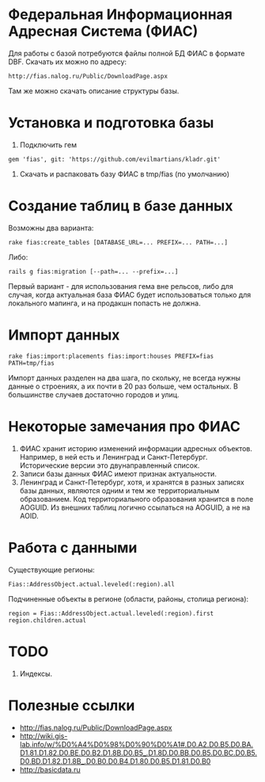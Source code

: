 # Федеральная Информационная Адресная Система (ФИАС)

Для работы с базой потребуются файлы полной БД ФИАС в формате DBF. Скачать их можно по адресу:

    http://fias.nalog.ru/Public/DownloadPage.aspx

Там же можно скачать описание структуры базы.

# Установка и подготовка базы

1. Подключить гем

```
gem 'fias', git: 'https://github.com/evilmartians/kladr.git'
```

1. Скачать и распаковать базу ФИАС в tmp/fias (по умолчанию)

# Создание таблиц в базе данных

Возможны два варианта:

```
rake fias:create_tables [DATABASE_URL=... PREFIX=... PATH=...]
```

Либо:

```
rails g fias:migration [--path=... --prefix=...]
```

Первый вариант - для использования гема вне рельсов, либо для случая, когда
актуальная база ФИАС будет использоваться только для локального мапинга, и
на продакшн попасть не должна.

# Импорт данных

```
rake fias:import:placements fias:import:houses PREFIX=fias PATH=tmp/fias
```

Импорт данных разделен на два шага, по скольку, не всегда нужны данные
о строениях, а их почти в 20 раз больше, чем остальных. В большинстве случаев
достаточно городов и улиц.

# Некоторые замечания про ФИАС

1. ФИАС хранит историю изменений информации адресных объектов. Например,
в ней есть и Ленинград и Санкт-Петербург. Исторические версии это
двунаправленный список.
1. Записи базы данных ФИАС имеют признак актуальности.
1. Ленинград и Санкт-Петербург, хотя, и хранятся в разных записях базы данных,
являются одним и тем же территориальным образованием. Код территориального
образования хранится в поле AOGUID. Из внешних таблиц логично ссылаться
на AOGUID, а не на AOID.

# Работа с данными

Существующие регионы:

```
Fias::AddressObject.actual.leveled(:region).all
```

Подчиненные объекты в регионе (области, районы, столица региона):

```
region = Fias::AddressObject.actual.leveled(:region).first
region.children.actual
```

# TODO

1. Индексы.

# Полезные ссылки

* http://fias.nalog.ru/Public/DownloadPage.aspx
* http://wiki.gis-lab.info/w/%D0%A4%D0%98%D0%90%D0%A1#.D0.A2.D0.B5.D0.BA.D1.81.D1.82.D0.BE.D0.B2.D1.8B.D0.B5_.D1.8D.D0.BB.D0.B5.D0.BC.D0.B5.D0.BD.D1.82.D1.8B_.D0.B0.D0.B4.D1.80.D0.B5.D1.81.D0.B0
* http://basicdata.ru
